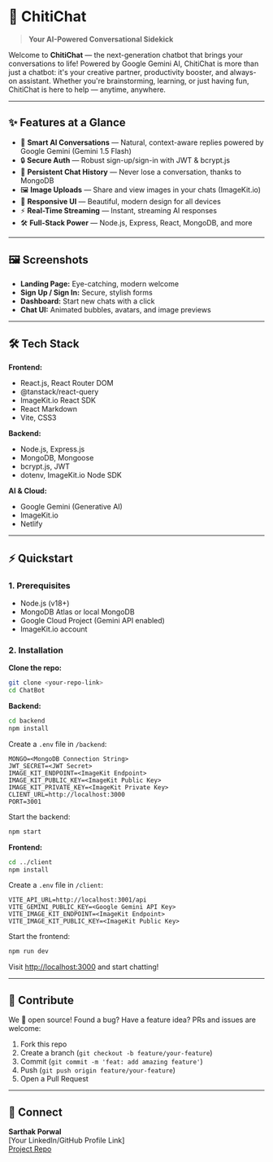 # 🚀 ChitiChat

> **Your AI-Powered Conversational Sidekick**


Welcome to **ChitiChat** — the next-generation chatbot that brings your conversations to life! Powered by Google Gemini AI, ChitiChat is more than just a chatbot: it's your creative partner, productivity booster, and always-on assistant. Whether you're brainstorming, learning, or just having fun, ChitiChat is here to help — anytime, anywhere.

---

## ✨ Features at a Glance

- 🤖 **Smart AI Conversations** — Natural, context-aware replies powered by Google Gemini (Gemini 1.5 Flash)
- 🔒 **Secure Auth** — Robust sign-up/sign-in with JWT & bcrypt.js
- 💬 **Persistent Chat History** — Never lose a conversation, thanks to MongoDB
- 🖼️ **Image Uploads** — Share and view images in your chats (ImageKit.io)
- 📱 **Responsive UI** — Beautiful, modern design for all devices
- ⚡ **Real-Time Streaming** — Instant, streaming AI responses
- 🛠️ **Full-Stack Power** — Node.js, Express, React, MongoDB, and more

---

## 🖼️ Screenshots


- **Landing Page:** Eye-catching, modern welcome
- **Sign Up / Sign In:** Secure, stylish forms
- **Dashboard:** Start new chats with a click
- **Chat UI:** Animated bubbles, avatars, and image previews

---

## 🛠️ Tech Stack

**Frontend:**
- React.js, React Router DOM
- @tanstack/react-query
- ImageKit.io React SDK
- React Markdown
- Vite, CSS3

**Backend:**
- Node.js, Express.js
- MongoDB, Mongoose
- bcrypt.js, JWT
- dotenv, ImageKit.io Node SDK

**AI & Cloud:**
- Google Gemini (Generative AI)
- ImageKit.io
- Netlify

---

## ⚡ Quickstart

### 1. Prerequisites
- Node.js (v18+)
- MongoDB Atlas or local MongoDB
- Google Cloud Project (Gemini API enabled)
- ImageKit.io account

### 2. Installation

**Clone the repo:**
```bash
git clone <your-repo-link>
cd ChatBot
```

**Backend:**
```bash
cd backend
npm install
```
Create a `.env` file in `/backend`:
```env
MONGO=<MongoDB Connection String>
JWT_SECRET=<JWT Secret>
IMAGE_KIT_ENDPOINT=<ImageKit Endpoint>
IMAGE_KIT_PUBLIC_KEY=<ImageKit Public Key>
IMAGE_KIT_PRIVATE_KEY=<ImageKit Private Key>
CLIENT_URL=http://localhost:3000
PORT=3001
```
Start the backend:
```bash
npm start
```

**Frontend:**
```bash
cd ../client
npm install
```
Create a `.env` file in `/client`:
```env
VITE_API_URL=http://localhost:3001/api
VITE_GEMINI_PUBLIC_KEY=<Google Gemini API Key>
VITE_IMAGE_KIT_ENDPOINT=<ImageKit Endpoint>
VITE_IMAGE_KIT_PUBLIC_KEY=<ImageKit Public Key>
```
Start the frontend:
```bash
npm run dev
```

Visit [http://localhost:3000](http://localhost:3000) and start chatting!

---

## 🤝 Contribute

We 💙 open source! Found a bug? Have a feature idea? PRs and issues are welcome:

1. Fork this repo
2. Create a branch (`git checkout -b feature/your-feature`)
3. Commit (`git commit -m 'feat: add amazing feature'`)
4. Push (`git push origin feature/your-feature`)
5. Open a Pull Request

---

## 👋 Connect

**Sarthak Porwal**  
[Your LinkedIn/GitHub Profile Link]  
[Project Repo](https://github.com/sarthakporwal/chatbot)
